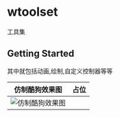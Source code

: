 # wtoolset

工具集

## Getting Started

其中就包括动画,绘制,自定义控制器等等

| 仿制酷狗效果图 | 占位 |
|---------| --- |
| ![仿制酷狗效果图](https://github.com/aleiin/wtoolset/blob/main/assets/gif/imitate_ku_gou.gif) | |


